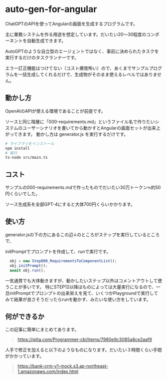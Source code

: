 # auto-gen-for-angular

ChatGPTのAPIを使ってAngularの画面を生成するプログラムです。

主に業務システムを作る用途を想定しています。だいたい20〜30程度のコンポーネントを自動生成できます。

AutoGPTのような自立型のエージェントではなく、事前に決められたタスクを実行するだけのタスクランナーです。

エラー訂正機能はつけてない（コスト爆発怖い）ので、あくまでサンプルプログラムを一括生成してくれるだけで、生成物がそのまま使えるレベルではありません。


## 動かし方
OpenAIのAPIが使える環境であることが前提です。

ソースと同じ階層に「000-requirements.md」というファイル名で作りたいシステムのユーザーシナリオを書いてから動かすとAngularの画面セットが出来上がってきます。
動かし方は generator.js を実行するだけです。

```bash
# ライブラリをインストール
npm install
# 実行
ts-node src/main.ts
```


## コスト
サンプルの000-requirements.mdで作ったものでだいたい30万トークン≒約50円くらいでした。

ソース生成系を全部GPT-4にすると大体700円くらいかかります。


## 使い方 
generator.jsの下の方にあるこの辺↓のところがステップを実行しているところで、

initPromptでプロンプトを作成して、runで実行です。

```javascript
  obj = new Step000_RequirementsToComponentList();
  obj.initPrompt();
  await obj.run();
```

一気通貫でも大体動きますが、動かしたいステップ以外はコメントアウトして使うことが多いです。
特にSTEP12以降はものによっては大量実行になるので、一旦initPromptでプロンプトの出来栄えを見て、いくつかPlaygroundで実行してみて結果が良さそうだったらrunを動かす、みたいな使い方をしています。

## 何ができるか
この記事に簡単にまとめてあります。
> https://qiita.com/Programmer-cbl/items/7980e9c3085a8ce2aaf9

人手で修正を加えると以下のようなものになります。だいたい３時間くらい手間がかかっています。
> https://bank-crm-v1-mock.s3.ap-northeast-1.amazonaws.com/index.html
